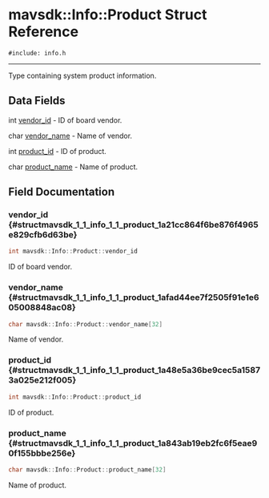 # mavsdk::Info::Product Struct Reference
`#include: info.h`

----


Type containing system product information. 


## Data Fields


int [vendor_id](#structmavsdk_1_1_info_1_1_product_1a21cc864f6be876f4965e829cfb6d63be)  - ID of board vendor.

char [vendor_name](#structmavsdk_1_1_info_1_1_product_1afad44ee7f2505f91e1e605008848ac08)  - Name of vendor.

int [product_id](#structmavsdk_1_1_info_1_1_product_1a48e5a36be9cec5a15873a025e212f005)  - ID of product.

char [product_name](#structmavsdk_1_1_info_1_1_product_1a843ab19eb2fc6f5eae90f155bbbe256e)  - Name of product.


## Field Documentation


### vendor_id {#structmavsdk_1_1_info_1_1_product_1a21cc864f6be876f4965e829cfb6d63be}

```cpp
int mavsdk::Info::Product::vendor_id
```


ID of board vendor.


### vendor_name {#structmavsdk_1_1_info_1_1_product_1afad44ee7f2505f91e1e605008848ac08}

```cpp
char mavsdk::Info::Product::vendor_name[32]
```


Name of vendor.


### product_id {#structmavsdk_1_1_info_1_1_product_1a48e5a36be9cec5a15873a025e212f005}

```cpp
int mavsdk::Info::Product::product_id
```


ID of product.


### product_name {#structmavsdk_1_1_info_1_1_product_1a843ab19eb2fc6f5eae90f155bbbe256e}

```cpp
char mavsdk::Info::Product::product_name[32]
```


Name of product.


